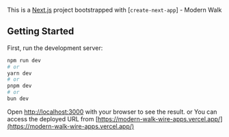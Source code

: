This is a [Next.js](https://nextjs.org) project bootstrapped with [`create-next-app`] - Modern Walk

## Getting Started

First, run the development server:

```bash
npm run dev
# or
yarn dev
# or
pnpm dev
# or
bun dev
```

Open [http://localhost:3000](http://localhost:3000) with your browser to see the result.
or You can access the deployed URL from [https://modern-walk-wire-apps.vercel.app/](https://modern-walk-wire-apps.vercel.app/)

